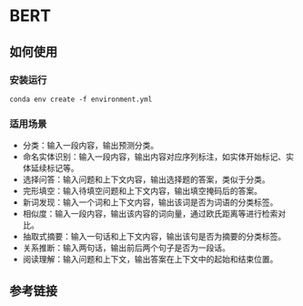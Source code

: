 # BERT

## 如何使用

### 安装运行
```
conda env create -f environment.yml
```

### 适用场景
- 分类：输入一段内容，输出预测分类。
- 命名实体识别：输入一段内容，输出内容对应序列标注，如实体开始标记、实体延续标记等。
- 选择问答：输入问题和上下文内容，输出选择题的答案，类似于分类。
- 完形填空：输入待填空问题和上下文内容，输出填空掩码后的答案。
- 新词发现：输入一个词和上下文内容，输出该词是否为词语的分类标签。
- 相似度：输入一段内容，输出该内容的词向量，通过欧氏距离等进行检索对比。
- 抽取式摘要：输入一句话和上下文内容，输出该句是否为摘要的分类标签。
- 关系推断：输入两句话，输出前后两个句子是否为一段话。
- 阅读理解：输入问题和上下文，输出答案在上下文中的起始和结束位置。

## 参考链接
